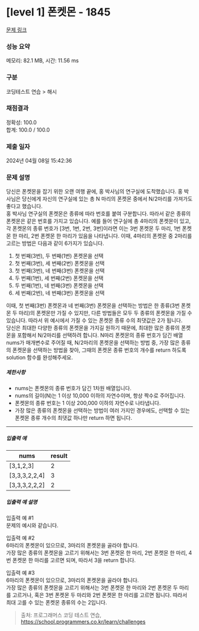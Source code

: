 # [level 1] 폰켓몬 - 1845 

[문제 링크](https://school.programmers.co.kr/learn/courses/30/lessons/1845) 

### 성능 요약

메모리: 82.1 MB, 시간: 11.56 ms

### 구분

코딩테스트 연습 > 해시

### 채점결과

정확성: 100.0<br/>합계: 100.0 / 100.0

### 제출 일자

2024년 04월 08일 15:42:36

### 문제 설명

<p>당신은 폰켓몬을 잡기 위한 오랜 여행 끝에, 홍 박사님의 연구실에 도착했습니다. 홍 박사님은 당신에게 자신의 연구실에 있는 총 N 마리의 폰켓몬 중에서 N/2마리를 가져가도 좋다고 했습니다.<br>
홍 박사님 연구실의 폰켓몬은 종류에 따라 번호를 붙여 구분합니다. 따라서 같은 종류의 폰켓몬은 같은 번호를 가지고 있습니다. 예를 들어 연구실에 총 4마리의 폰켓몬이 있고, 각 폰켓몬의 종류 번호가 [3번, 1번, 2번, 3번]이라면 이는 3번 폰켓몬 두 마리, 1번 폰켓몬 한 마리, 2번 폰켓몬 한 마리가 있음을 나타냅니다. 이때, 4마리의 폰켓몬 중 2마리를 고르는 방법은 다음과 같이 6가지가 있습니다.</p>

<ol>
<li>첫 번째(3번), 두 번째(1번) 폰켓몬을 선택</li>
<li>첫 번째(3번), 세 번째(2번) 폰켓몬을 선택</li>
<li>첫 번째(3번), 네 번째(3번) 폰켓몬을 선택</li>
<li>두 번째(1번), 세 번째(2번) 폰켓몬을 선택</li>
<li>두 번째(1번), 네 번째(3번) 폰켓몬을 선택</li>
<li>세 번째(2번), 네 번째(3번) 폰켓몬을 선택</li>
</ol>

<p>이때, 첫 번째(3번) 폰켓몬과 네 번째(3번) 폰켓몬을 선택하는 방법은 한 종류(3번 폰켓몬 두 마리)의 폰켓몬만 가질 수 있지만, 다른 방법들은 모두 두 종류의 폰켓몬을 가질 수 있습니다. 따라서 위 예시에서 가질 수 있는 폰켓몬 종류 수의 최댓값은 2가 됩니다.<br>
당신은 최대한 다양한 종류의 폰켓몬을 가지길 원하기 때문에, 최대한 많은 종류의 폰켓몬을 포함해서 N/2마리를 선택하려 합니다. N마리 폰켓몬의 종류 번호가 담긴 배열 nums가 매개변수로 주어질 때, N/2마리의 폰켓몬을 선택하는 방법 중, 가장 많은 종류의 폰켓몬을 선택하는 방법을 찾아, 그때의 폰켓몬 종류 번호의 개수를 return 하도록 solution 함수를 완성해주세요.</p>

<h5>제한사항</h5>

<ul>
<li>nums는 폰켓몬의 종류 번호가 담긴 1차원 배열입니다.</li>
<li>nums의 길이(N)는 1 이상 10,000 이하의 자연수이며, 항상 짝수로 주어집니다.</li>
<li>폰켓몬의 종류 번호는 1 이상 200,000 이하의 자연수로 나타냅니다.</li>
<li>가장 많은 종류의 폰켓몬을 선택하는 방법이 여러 가지인 경우에도, 선택할 수 있는 폰켓몬 종류 개수의 최댓값 하나만 return 하면 됩니다.</li>
</ul>

<hr>

<h5>입출력 예</h5>
<table class="table">
        <thead><tr>
<th>nums</th>
<th>result</th>
</tr>
</thead>
        <tbody><tr>
<td>[3,1,2,3]</td>
<td>2</td>
</tr>
<tr>
<td>[3,3,3,2,2,4]</td>
<td>3</td>
</tr>
<tr>
<td>[3,3,3,2,2,2]</td>
<td>2</td>
</tr>
</tbody>
      </table>
<h5>입출력 예 설명</h5>

<p>입출력 예 #1<br>
문제의 예시와 같습니다.</p>

<p>입출력 예 #2<br>
6마리의 폰켓몬이 있으므로, 3마리의 폰켓몬을 골라야 합니다.<br>
가장 많은 종류의 폰켓몬을 고르기 위해서는 3번 폰켓몬 한 마리, 2번 폰켓몬 한 마리, 4번 폰켓몬 한 마리를 고르면 되며, 따라서 3을 return 합니다.</p>

<p>입출력 예 #3<br>
6마리의 폰켓몬이 있으므로, 3마리의 폰켓몬을 골라야 합니다.<br>
가장 많은 종류의 폰켓몬을 고르기 위해서는 3번 폰켓몬 한 마리와 2번 폰켓몬 두 마리를 고르거나, 혹은 3번 폰켓몬 두 마리와 2번 폰켓몬 한 마리를 고르면 됩니다. 따라서 최대 고를 수 있는 폰켓몬 종류의 수는 2입니다.</p>


> 출처: 프로그래머스 코딩 테스트 연습, https://school.programmers.co.kr/learn/challenges